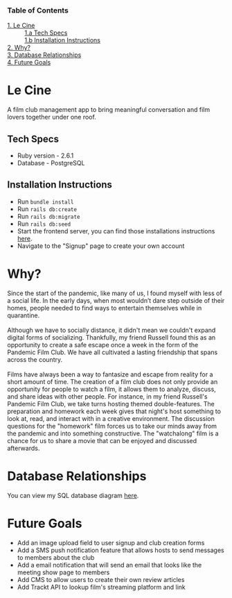 <h3>Table of Contents</h3>
<dl>
<dt>
<a href="#le-cine">1. Le Cine</a>
</dt>
<dd>
<a href="#tech-specs" style="marginLeft: 50px">1.a Tech Specs</a>
</dd>
<dd>
<a href="#installation">1.b Installation Instructions</a>
</dd>
<dt>
<a href="#why">2. Why?</a>
</dt>
<dt>
<a href="database">3. Database Relationships</a>
</dt>
<dt>
<a href="future-goals">4. Future Goals</a>
</dt>
</dl>

<h1>Le Cine</h1>
A film club management app to bring meaningful conversation and film lovers together under one roof.

<h2>Tech Specs</h2>

- Ruby version - 2.6.1
- Database - PostgreSQL

<h2>Installation Instructions</h2>

- Run `bundle install`
- Run `rails db:create`
- Run `rails db:migrate`
- Run `rails db:seed`
- Start the frontend server, you can find those installations instructions <a href="https://github.com/abeciana1/le-cine-frontend">here</a>.
- Navigate to the "Signup" page to create your own account

<h1 id="why">Why?</h1>
Since the start of the pandemic, like many of us, I found myself with less of a social life. In the early days, when most wouldn’t dare step outside of their homes, people needed to find ways to entertain themselves while in quarantine.
<br />
<br />
Although we have to socially distance, it didn't mean we couldn't expand digital forms of socializing. Thankfully, my friend Russell found this as an opportunity to create a safe escape once a week in the form of the Pandemic Film Club. We have all cultivated a lasting friendship that spans across the country.
<br />
<br />
Films have always been a way to fantasize and escape from reality for a short amount of time. The creation of a film club does not only provide an opportunity for people to watch a film, it allows them to analyze, discuss, and share ideas with other people. For instance, in my friend Russell's Pandemic Film Club, we take turns hosting themed double-features. The preparation and homework each week gives that night's host something to look at, read, and interact with in a creative environment. The discussion questions for the "homework" film forces us to take our minds away from the pandemic and into something constructive. The "watchalong" film is a chance for us to share a movie that can be enjoyed and discussed afterwards.


<h1 id="database">Database Relationships</h1>

You can view my SQL database diagram <a href="https://drawsql.app/alex-beciana/diagrams/film-club-core" alt="Le Cine Database Diagrams">here</a>.

<h1 id="future-goals">Future Goals</h1>

- Add an image upload field to user signup and club creation forms
- Add a SMS push notification feature that allows hosts to send messages to members about the club
- Add a email notification that will send an email that looks like the meeting show page to members
- Add CMS to allow users to create their own review articles
- Add Trackt API to lookup film's streaming platform and link
